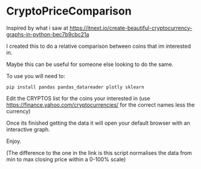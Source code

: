 # CryptoPriceComparison

Inspired by what i saw at https://itnext.io/create-beautiful-cryptocurrency-graphs-in-python-bec7b9cbc21a

I created this to do a relative comparison between coins that im interested in.

Maybe this can be useful for someone else looking to do the same.

To use you will need to:

    pip install pandas pandas_datareader plotly sklearn

Edit the CRYPTOS list for the coins your interested in (use https://finance.yahoo.com/cryptocurrencies/ for the correct names less the currency)

Once its finished getting the data it will open your default browser with an interactive graph.

Enjoy.

(The difference to the one in the link is this script normalises the data from min to max closing price within a 0-100% scale)
